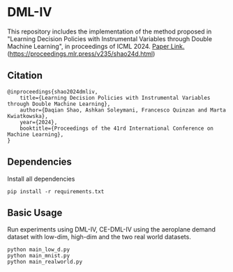 

# DML-IV

This repository includes the implementation of the method proposed in "Learning Decision Policies with Instrumental Variables through Double Machine Learning", in proceedings of ICML 2024. [Paper Link.](https://arxiv.org/abs/2405.08498)(https://proceedings.mlr.press/v235/shao24d.html)

## Citation

```
@inproceedings{shao2024dmliv,
    title={Learning Decision Policies with Instrumental Variables through Double Machine Learning},
    author={Daqian Shao, Ashkan Soleymani, Francesco Quinzan and Marta Kwiatkowska},
    year={2024},
    booktitle={Proceedings of the 41rd International Conference on Machine Learning},
}
```

## Dependencies

Install all dependencies

```
pip install -r requirements.txt
```



## Basic Usage

Run experiments using DML-IV, CE-DML-IV using the aeroplane demand dataset with low-dim, high-dim and the two real world datasets.

```
python main_low_d.py
python main_mnist.py
python main_realworld.py
```
